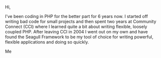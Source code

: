 <!-- Name: User/MalaneyHill -->
<!-- Version: 2 -->
<!-- Last-Modified: 2006/11/10 21:54:22 -->
<!-- Author: anonymous -->
Hi,

I've been coding in PHP for the better part for 6 years now.  I started off writing
bad code for small projects and then spent two years at Community Connect (CCI) where I
learned quite a bit about writing flexible, loosely coupled PHP.  After leaving CCI
in 2004 I went out on my own and have found the Seagull Framework to be my tool of choice
for writing powerful, flexible applications and doing so quickly.

Me